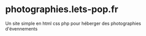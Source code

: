 # photographies.lets-pop.fr
Un site simple en html css php pour héberger des photographies d'évennements
